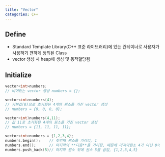 ```yaml
---
title: "Vector"
categories: C++
---
```


## Define
- Standard Template Library(C++ 표준 라이브러리)에 있는 컨테이너로 사용자가 사용하기 편하게 정의된 Class
- vector 생성 시 heap에 생성 및 동적할당됨

## Initialize
```cpp
vector<int>numbers;    
// 비어있는 vector 생성 numbers = {};

vector<int>numbers(4); 
// 기본값(0)으로 초기화된 4개의 원소를 가진 vector 생성
// numbers = {0, 0, 0, 0};

vector<int)numbers(4,11); 
// 값 11로 초기화된 4개의 원소를 가진 vector 생성
// numbers = {11, 11, 11, 11};

vector<int>numbers = {1,2,3,4};
numbers.begin();    // 첫번째 원소를 가리킴, 1
numbers.end();      // 마지막의 **다음**을 가리킴, 때문에 마지막원소 4가 아닌 0이 출력
numbers.push_back(5)// 마지막 원소 뒤에 원소 5를 삽입, {1,2,3,4,5} 
```
